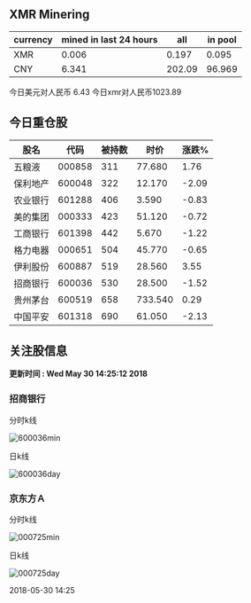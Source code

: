 ## XMR Minering

|currency|mined in last 24 hours|all|in pool|
|---|---|---|---|
|XMR|0.006|0.197|0.095|
|CNY|6.341|202.09|96.969|

今日美元对人民币 6.43	今日xmr对人民币1023.89


## 今日重仓股 

|股名|代码|被持数|时价|涨跌%|
|---|---|---|---|---|
|五粮液|000858|311|77.680|1.76|
|保利地产|600048|322|12.170|-2.09|
|农业银行|601288|406|3.590|-0.83|
|美的集团|000333|423|51.120|-0.72|
|工商银行|601398|442|5.670|-1.22|
|格力电器|000651|504|45.770|-0.65|
|伊利股份|600887|519|28.560|3.55|
|招商银行|600036|530|28.500|-1.52|
|贵州茅台|600519|658|733.540|0.29|
|中国平安|601318|690|61.050|-2.13|

## 关注股信息
**更新时间 : Wed May 30 14:25:12 2018**
### 招商银行 
分时k线

![600036min](http://image.sinajs.cn/newchart/min/n/sh600036.gif)

日k线

![600036day](http://image.sinajs.cn/newchart/daily/n/sh600036.gif)

### 京东方Ａ 
分时k线

![000725min](http://image.sinajs.cn/newchart/min/n/sz000725.gif)

日k线

![000725day](http://image.sinajs.cn/newchart/daily/n/sz000725.gif)

2018-05-30 14:25
